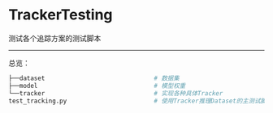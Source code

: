 # TrackerTesting
测试各个追踪方案的测试脚本





------

总览：

```python
├──dataset                              # 数据集
├──model								# 模型权重
└──tracker                              # 实现各种具体Tracker
test_tracking.py                        # 使用Tracker推理Dataset的主测试脚本


```

